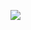 <a href="https://codeclimate.com/github/SanchoRubyroid/CarPi-Control"><img src="https://codeclimate.com/github/SanchoRubyroid/CarPi-Control/badges/gpa.svg" /></a>
